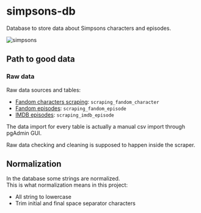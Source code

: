 # simpsons-db

Database to store data about Simpsons characters and episodes.

![simpsons](https://user-images.githubusercontent.com/92382378/204278976-e3f2294b-27af-4e99-8766-64f8f10381d9.jpg)

## Path to good data

### Raw data

Raw data sources and tables:

- [Fandom characters scraping](https://github.com/EdoF0/simpsons-characters-scraper): `scraping_fandom_character`
- [Fandom episodes](https://github.com/pcavana/Data-Management): `scraping_fandom_episode`
- [IMDB episodes](https://github.com/jultsmbl/Simpsons_Scraper): `scraping_imdb_episode`

The data import for every table is actually a manual csv import through pgAdmin GUI.

Raw data checking and cleaning is supposed to happen inside the scraper.

## Normalization

In the database some strings are normalized.  
This is what normalization means in this project:

- All string to lowercase
- Trim initial and final space separator characters
